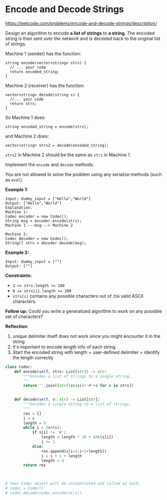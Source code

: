 # Encode and Decode Strings

https://leetcode.com/problems/encode-and-decode-strings/description/

Design an algorithm to encode **a list of strings** to **a string**. The encoded string is then sent over the network and is decoded back to the original list of strings.

Machine 1 (sender) has the function:

```
string encode(vector<string> strs) {
  // ... your code
  return encoded_string;
}
```

Machine 2 (receiver) has the function:

```
vector<string> decode(string s) {
  //... your code
  return strs;
}
```

So Machine 1 does:

```
string encoded_string = encode(strs);
```

and Machine 2 does:

```
vector<string> strs2 = decode(encoded_string);
```

`strs2` in Machine 2 should be the same as `strs` in Machine 1.

Implement the `encode` and `decode` methods.

You are not allowed to solve the problem using any serialize methods (such as `eval`).

 

**Example 1:**

```
Input: dummy_input = ["Hello","World"]
Output: ["Hello","World"]
Explanation:
Machine 1:
Codec encoder = new Codec();
String msg = encoder.encode(strs);
Machine 1 ---msg---> Machine 2

Machine 2:
Codec decoder = new Codec();
String[] strs = decoder.decode(msg);
```

**Example 2:**

```
Input: dummy_input = [""]
Output: [""]
```

 

**Constraints:**

- `1 <= strs.length <= 200`
- `0 <= strs[i].length <= 200`
- `strs[i]` contains any possible characters out of `256` valid ASCII characters.

 

**Follow up:** Could you write a generalized algorithm to work on any possible set of characters?



**Reflection**:

1. unique delimiter itself does not work since you might encourter it in the string
2. it's important to encode length info of each string
3. Start the encoded string with length + user-defined delimiter = identify the length correctly



```python
class Codec:
    def encode(self, strs: List[str]) -> str:
        """Encodes a list of strings to a single string.
        """
        return ''.join([str(len(s))+'#'+s for s in strs])
        

    def decode(self, s: str) -> List[str]:
        """Decodes a single string to a list of strings.
        """
        res = []
        i = 0
        length = 0
        while i < len(s):
            if s[i] != '#':
                length = length * 10 + int(s[i])
                i += 1
            else:
                res.append(s[i+1:i+1+length])
                i = i + 1 + length
                length = 0
        return res
        


# Your Codec object will be instantiated and called as such:
# codec = Codec()
# codec.decode(codec.encode(strs))
```

